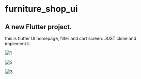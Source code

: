 
# furniture_shop_ui

## A new Flutter project.
this is flutter UI homepage, filter and cart screen.
JUST clone and implement it.

![1](https://github.com/coderbaba0/furniture_shop_ui/assets/128967105/332a454b-5beb-4a42-978a-eb32926eb329)

![2](https://github.com/coderbaba0/furniture_shop_ui/assets/128967105/d850d578-0c8b-446e-be96-17cc04513bf1)

![3](https://github.com/coderbaba0/furniture_shop_ui/assets/128967105/11a07502-db4b-43aa-953d-ef0cb0a2d250)
